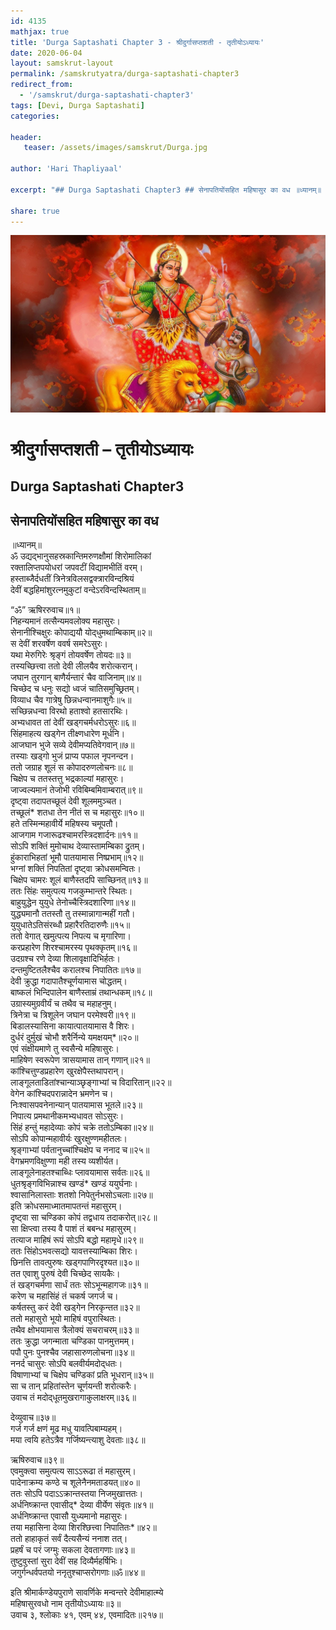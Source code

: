 ```yaml
---
id: 4135    
mathjax: true    
title: 'Durga Saptashati Chapter 3 - श्रीदुर्गासप्तशती - तृतीयोऽध्यायः'    
date: 2020-06-04    
layout: samskrut-layout 
permalink: /samskrutyatra/durga-saptashati-chapter3
redirect_from: 
  - '/samskrut/durga-saptashati-chapter3'
tags: [Devi, Durga Saptashati]    
categories:    
    
header:    
   teaser: /assets/images/samskrut/Durga.jpg    
    
author: 'Hari Thapliyaal'    
    
excerpt: "## Durga Saptashati Chapter3 ## सेनापतियोंसहित महिषासुर का वध ॥ध्यानम्॥ ॐ उद्यद्भानुसहस्रकान्तिमरुणक्षौमां शिरोमालिकां रक्तालिप्तपयोधरां जपवटीं विद्यामभीतिं वरम्। हस्ताब्जैर्दधतीं त्रिनेत्रविलसद्वक्त्रारविन्दश्रियं देवीं बद्धहिमांशुरत्‍नमुकुटां वन्देऽरविन्दस्थिताम्॥ “ॐ” ऋषिररुवाच॥१॥ निहन्यमानं तत्सैन्यमवलोक्य महासुरः। सेनानीश्‍चिक्षुरः कोपाद्ययौ योद्‍धुमथाम्बिकाम्॥२॥ स देवीं शरवर्षेण ववर्ष समरेऽसुरः। यथा मेरुगिरेः श्रृङ्‌गं तोयवर्षेण तोयदः॥३॥"
    
share: true    
---
```

![](/assets/images/samskrut/Durga.jpg)    
    
# श्रीदुर्गासप्तशती – तृतीयोऽध्यायः    
## Durga Saptashati Chapter3    
    
## सेनापतियोंसहित महिषासुर का वध    
    
॥ध्यानम्॥    
ॐ उद्यद्भानुसहस्रकान्तिमरुणक्षौमां शिरोमालिकां    
रक्तालिप्तपयोधरां जपवटीं विद्यामभीतिं वरम्।    
हस्ताब्जैर्दधतीं त्रिनेत्रविलसद्वक्त्रारविन्दश्रियं    
देवीं बद्धहिमांशुरत्‍नमुकुटां वन्देऽरविन्दस्थिताम्॥    
    
“ॐ” ऋषिररुवाच॥१॥    
निहन्यमानं तत्सैन्यमवलोक्य महासुरः।    
सेनानीश्‍चिक्षुरः कोपाद्ययौ योद्‍धुमथाम्बिकाम्॥२॥    
स देवीं शरवर्षेण ववर्ष समरेऽसुरः।    
यथा मेरुगिरेः श्रृङ्‌गं तोयवर्षेण तोयदः॥३॥    
तस्यच्छित्त्वा ततो देवी लीलयैव शरोत्करान्।    
जघान तुरगान् बाणैर्यन्तारं चैव वाजिनाम्॥४॥    
चिच्छेद च धनुः सद्यो ध्वजं चातिसमुच्छ्रितम्।    
विव्याध चैव गात्रेषु छिन्नधन्वानमाशुगैः॥५॥    
सच्छिन्नधन्वा विरथो हताश्‍वो हतसारथिः।    
अभ्यधावत तां देवीं खड्‌गचर्मधरोऽसुरः॥६॥    
सिंहमाहत्य खड्‌गेन तीक्ष्णधारेण मूर्धनि।    
आजघान भुजे सव्ये देवीमप्यतिवेगवान्॥७॥    
तस्याः खड्‌गो भुजं प्राप्य पफाल नृपनन्दन।    
ततो जग्राह शूलं स कोपादरुणलोचनः॥८॥    
चिक्षेप च ततस्तत्तु भद्रकाल्यां महासुरः।    
जाज्वल्यमानं तेजोभी रविबिम्बमिवाम्बरात्॥९॥    
दृष्ट्‍वा तदापतच्छूलं देवी शूलममुञ्चत।    
तच्छूलं* शतधा तेन नीतं स च महासुरः॥१०॥    
हते तस्मिन्महावीर्ये महिषस्य चमूपतौ।    
आजगाम गजारूढश्‍चामरस्त्रिदशार्दनः॥११॥    
सोऽपि शक्तिं मुमोचाथ देव्यास्तामम्बिका द्रुतम्।    
हुंकाराभिहतां भूमौ पातयामास निष्प्रभाम्॥१२॥    
भग्नां शक्तिं निपतितां दृष्ट्‌वा क्रोधसमन्वितः।    
चिक्षेप चामरः शूलं बाणैस्तदपि साच्छिनत्॥१३॥    
ततः सिंहः समुत्पत्य गजकुम्भान्तरे स्थितः।    
बाहुयुद्धेन युयुधे तेनोच्चैस्त्रिदशारिणा॥१४॥    
युद्ध्यमानौ ततस्तौ तु तस्मान्नागान्महीं गतौ।    
युयुधातेऽतिसंरब्धौ प्रहारैरतिदारुणैः॥१५॥    
ततो वेगात् खमुत्पत्य निपत्य च मृगारिणा।    
करप्रहारेण शिरश्‍चामरस्य पृथक्कृतम्॥१६॥    
उदग्रश्‍च रणे देव्या शिलावृक्षादिभिर्हतः।    
दन्तमुष्टितलैश्‍चैव करालश्‍च निपातितः॥१७॥    
देवी क्रुद्धा गदापातैश्‍चूर्णयामास चोद्धतम्।    
बाष्कलं भिन्दिपालेन बाणैस्ताम्रं तथान्धकम्॥१८॥    
उग्रास्यमुग्रवीर्यं च तथैव च महाहनुम्।    
त्रिनेत्रा च त्रिशूलेन जघान परमेश्वरी॥१९॥    
बिडालस्यासिना कायात्पातयामास वै शिरः।    
दुर्धरं दुर्मुखं चोभौ शरैर्निन्ये यमक्षयम्*॥२०॥    
एवं संक्षीयमाणे तु स्वसैन्ये महिषासुरः।    
माहिषेण स्वरूपेण त्रासयामास तान् गणान्॥२१॥    
कांश्‍चित्तुण्डप्रहारेण खुरक्षेपैस्तथापरान्।    
लाङ्‌गूलताडितांश्‍चान्याञ्छृङ्‌गाभ्यां च विदारितान्॥२२॥    
वेगेन कांश्‍चिदपरान्नादेन भ्रमणेन च।    
निःश्वासपवनेनान्यान् पातयामास भूतले॥२३॥    
निपात्य प्रमथानीकमभ्यधावत सोऽसुरः।    
सिंहं हन्तुं महादेव्याः कोपं चक्रे ततोऽम्बिका॥२४॥    
सोऽपि कोपान्महावीर्यः खुरक्षुण्णमहीतलः।    
श्रृङ्‌गाभ्यां पर्वतानुच्चांश्चिक्षेप च ननाद च॥२५॥    
वेगभ्रमणविक्षुण्णा मही तस्य व्यशीर्यत।    
लाङ्‌गूलेनाहतश्‍चाब्धिः प्लावयामास सर्वतः॥२६॥    
धुतश्रृङ्‌गविभिन्नाश्‍च खण्डं* खण्डं ययुर्घनाः।    
श्‍वासानिलास्ताः शतशो निपेतुर्नभसोऽचलाः॥२७॥    
इति क्रोधसमाध्मातमापतन्तं महासुरम्।    
दृष्ट्‌वा सा चण्डिका कोपं तद्वधाय तदाकरोत्॥२८॥    
सा क्षिप्त्वा तस्य वै पाशं तं बबन्ध महासुरम्।    
तत्याज माहिषं रूपं सोऽपि बद्धो महामृधे॥२९॥    
ततः सिंहोऽभवत्सद्यो यावत्तस्याम्बिका शिरः।    
छिनत्ति तावत्पुरुषः खड्‌गपाणिरदृश्यत॥३०॥    
तत एवाशु पुरुषं देवी चिच्छेद सायकैः।    
तं खड्‌गचर्मणा सार्धं ततः सोऽभून्महागजः॥३१॥    
करेण च महासिंहं तं चकर्ष जगर्ज च।    
कर्षतस्तु करं देवी खड्‌गेन निरकृन्तत॥३२॥    
ततो महासुरो भूयो माहिषं वपुरास्थितः।    
तथैव क्षोभयामास त्रैलोक्यं सचराचरम्॥३३॥    
ततः क्रुद्धा जगन्माता चण्डिका पानमुत्तमम्।    
पपौ पुनः पुनश्‍चैव जहासारुणलोचना॥३४॥    
ननर्द चासुरः सोऽपि बलवीर्यमदोद्‌धतः।    
विषाणाभ्यां च चिक्षेप चण्डिकां प्रति भूधरान्॥३५॥    
सा च तान् प्रहितांस्तेन चूर्णयन्ती शरोत्करैः।    
उवाच तं मदोद्‌धूतमुखरागाकुलाक्षरम्॥३६॥    
    
देव्युवाच॥३७॥    
गर्ज गर्ज क्षणं मूढ मधु यावत्पिबाम्यहम्।    
मया त्वयि हतेऽत्रैव गर्जिष्यन्त्याशु देवताः॥३८॥    
    
ऋषिरुवाच॥३९॥    
एवमुक्त्वा समुत्पत्य साऽऽरूढा तं महासुरम्।    
पादेनाक्रम्य कण्ठे च शूलेनैनमताडयत्॥४०॥    
ततः सोऽपि पदाऽऽक्रान्तस्तया निजमुखात्ततः।    
अर्धनिष्क्रान्त एवासीद्* देव्या वीर्येण संवृतः॥४१॥    
अर्धनिष्क्रान्त एवासौ युध्यमानो महासुरः।    
तया महासिना देव्या शिरश्छित्त्वा निपातितः*॥४२॥    
ततो हाहाकृतं सर्वं दैत्यसैन्यं ननाश तत्।    
प्रहर्षं च परं जग्मुः सकला देवतागणाः॥४३॥    
तुष्टुवुस्तां सुरा देवीं सह दिव्यैर्महर्षिभिः।    
जगुर्गन्धर्वपतयो ननृतुश्‍चाप्सरोगणाः॥ॐ॥४४॥    
    
इति श्रीमार्कण्डेयपुराणे सावर्णिके मन्वन्तरे देवीमाहात्म्ये    
महिषासुरवधो नाम तृतीयोऽध्यायः॥३॥    
उवाच ३, श्‍लोकाः ४१, एवम् ४४, एवमादितः॥२१७॥    
    
